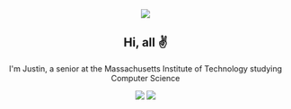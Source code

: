 <div align="center">
<img src="https://capsule-render.vercel.app/api?type=waving&height=200&color=0:6096B4,100:BDCDD6&text=dismint&fontAlignY=30&desc=TJHSST%20|%20MIT&descAlignY=50&fontColor=252525">
  
## Hi, all ✌️

I'm Justin, a senior at the Massachusetts Institute of Technology studying Computer Science

![](https://komarev.com/ghpvc/?username=dismint&color=6096B4&style=flat)
[![](https://img.shields.io/badge/Contact-93BFCF?style=flat&logoSize=auto)](mailto:mintjjc@gmail.com)
</div>
